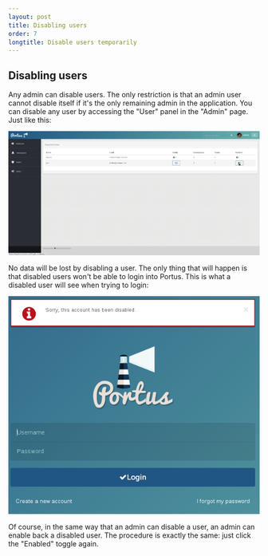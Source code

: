 ```yaml
---
layout: post
title: Disabling users
order: 7
longtitle: Disable users temporarily
---
```


## Disabling users

Any admin can disable users. The only restriction is that an admin user cannot
disable itself if it's the only remaining admin in the application. You can
disable any user by accessing the "User" panel in the "Admin" page. Just like
this:

![Disabling](/build/images/docs/disabling-user.png)

No data will be lost by disabling a user. The only thing that will happen is
that disabled users won't be able to login into Portus. This is what a disabled
user will see when trying to login:

![Disabled](/build/images/docs/disabled-user.png)

Of course, in the same way that an admin can disable a user, an admin can
enable back a disabled user. The procedure is exactly the same: just click
the "Enabled" toggle again.
